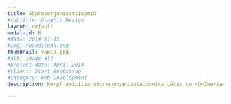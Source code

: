 ```yaml
---
title: Sõprusorganisatsioonid
#subtitle: Graphic Design
layout: default
modal-id: 6
#date: 2014-07-15
#img: roundicons.png
thumbnail: vapid.jpg
#alt: image-alt
#project-date: April 2014
#client: Start Bootstrap
#category: Web Development
description: Korp! Amicitia sõprusorganisatsiooniks Lätis on <b>Imeria</b>, mis loodi 19. novembril 1924. aastal Riias. Taasasutati 12. aprillil 1990. aastal. Värvideks on pruun-helesinine-kuldne. Korp! Amicitiaga loodi sõprusleping juba 1939. aastal ja aastal 1991 taastati sidemed.<br><br> Korp! Amicitia sõprusorganisatsiooniks Soomes on <b>Wiipurilainen osakunta</b>, mis on asutatud 1653. aastal Turu akadeemia juures. 1828. aastal toodi Turu akadeemia üle Helsingisse ja ka osakunna tegevus jätkus Helsingis. Värvideks on punane-kollane-sinine. Korp! Amicitiaga loodi sõprusleping 1991. aastal.

---
```

